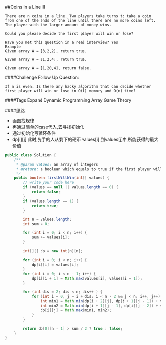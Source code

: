 ##Coins in a Line III

	There are n coins in a line. Two players take turns to take a coin from one of the ends of the line until there are no more coins left. The player with the larger amount of money wins.

	Could you please decide the first player will win or lose?

	Have you met this question in a real interview? Yes
	Example
	Given array A = [3,2,2], return true.

	Given array A = [1,2,4], return true.

	Given array A = [1,20,4], return false.

####Challenge
Follow Up Question:

	If n is even. Is there any hacky algorithm that can decide whether first player will win or lose in O(1) memory and O(n) time?

####Tags Expand
Dynamic Programming Array Game Theory

####思路
- 画图找规律
- 再通过简单的case代入,去寻找初始化
- 通过初始化写循环条件
- dp[i][j] 此时,先手的人从剩下的硬币 values[i] 到values[j]中,所能获得的最大价值


```java
public class Solution {
    /**
     * @param values: an array of integers
     * @return: a boolean which equals to true if the first player will win
     */
    public boolean firstWillWin(int[] values) {
        // write your code here
        if (values == null || values.length == 0) {
            return false;
        }
        if (values.length == 1) {
            return true;
        }

        int n = values.length;
        int sum = 0;

        for (int i = 0; i < n; i++) {
            sum += values[i];
        }

        int[][] dp = new int[n][n];

        for (int i = 0; i < n; i++) {
            dp[i][i] = values[i];
        }
        for (int i = 0; i < n - 1; i++) {
            dp[i][i + 1] = Math.max(values[i], values[i + 1]);
        }

        for (int dis = 2; dis < n; dis++ ) {
            for (int i = 0, j = i + dis; i < n - 2 && j < n; i++, j++) {
                int min1 = Math.min(dp[i + 2][j], dp[i + 1][j - 1]) + values[i];
                int min2 = Math.min(dp[i + 1][j - 1], dp[i][j - 2]) + values[j];
                dp[i][j] = Math.max(min1, min2);
            }
        }

        return dp[0][n - 1] > sum / 2 ? true : false;
    }
}
```
